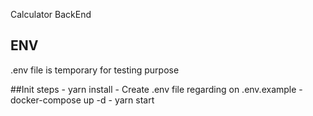 Calculator BackEnd

## ENV
.env file is temporary for testing purpose

##Init steps
    - yarn install
    - Create .env file regarding on .env.example
    - docker-compose up -d
    - yarn start 
